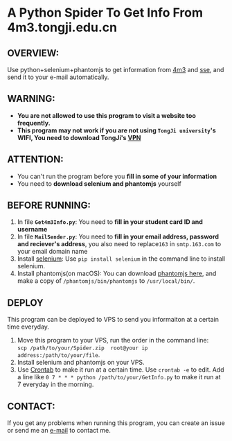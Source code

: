 # A Python Spider To Get Info From 4m3.tongji.edu.cn
## OVERVIEW:
Use python+selenium+phantomjs to get information from [4m3](4m3.tongji.edu.cn) and [sse](http://sse.tongji.edu.cn/data/list/bkstz), and send it to your e-mail automatically.
## WARNING:
* **You are not allowed to use this program to visit a website too frequently.**
* **This program may not work if you are not using `TongJi university`'s WIFI, You need to download TongJi's [VPN](htttps://vpn.tongji.cn)**


## ATTENTION:
* You can't run the program before you **fill in some of your information**
* You need to **download selenium and phantomjs** yourself

## BEFORE RUNNING:
1. In file **`Get4m3Info.py`**: You need to **fill in your student card ID and username**
2. In file **`MailSender.py`**: You need to **fill in your email address, password and reciever's address**, you also need to replace`163` in `smtp.163.com` to your email domain name
3. Install [selenium](http://www.seleniumhq.org/): Use `pip install selenium` in the command line to install selenium.
4. Install phantomjs(on macOS): You can download [phantomjs here](http://phantomjs.org/), and make a copy of `/phantomjs/bin/phantomjs` to `/usr/local/bin/`.

## DEPLOY
This program can be deployed to VPS to send you informaiton at a certain time everyday.

1. Move this program to your VPS, run the order in the command line:  
`scp /path/to/your/Spider.zip  root@your ip address:/path/to/your/file`.
2. Install selenium and phantomjs on your VPS.
3. Use [Crontab](http://www.adminschoice.com/crontab-quick-reference) to make it run at a certain time. Use `crontab -e` to edit. Add a line      like `0 7 * * * python /path/to/your/GetInfo.py` to make it run at 7 everyday in the morning.


## CONTACT:
If you get any problems when running this program, you can create an issue or send me an [e-mail](mailto:Alseepludan@163.com) to contact me.